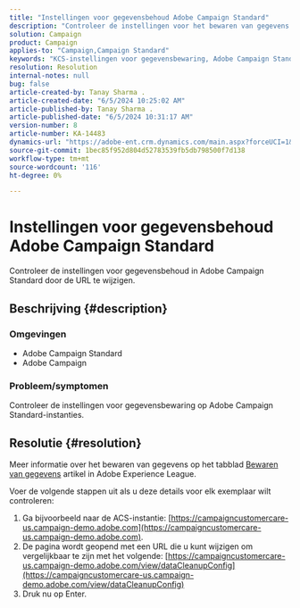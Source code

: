 ```yaml
---
title: "Instellingen voor gegevensbehoud Adobe Campaign Standard"
description: "Controleer de instellingen voor het bewaren van gegevens in ACS."
solution: Campaign
product: Campaign
applies-to: "Campaign,Campaign Standard"
keywords: "KCS-instellingen voor gegevensbewaring, Adobe Campaign Standard, URL"
resolution: Resolution
internal-notes: null
bug: false
article-created-by: Tanay Sharma .
article-created-date: "6/5/2024 10:25:02 AM"
article-published-by: Tanay Sharma .
article-published-date: "6/5/2024 10:31:17 AM"
version-number: 8
article-number: KA-14483
dynamics-url: "https://adobe-ent.crm.dynamics.com/main.aspx?forceUCI=1&pagetype=entityrecord&etn=knowledgearticle&id=ae87fbdb-2523-ef11-840b-6045bd0065b6"
source-git-commit: 1bec85f952d804d52783539fb5db798500f7d138
workflow-type: tm+mt
source-wordcount: '116'
ht-degree: 0%

---
```


# Instellingen voor gegevensbehoud Adobe Campaign Standard


Controleer de instellingen voor gegevensbehoud in Adobe Campaign Standard door de URL te wijzigen.

## Beschrijving {#description}


### Omgevingen

- Adobe Campaign Standard
- Adobe Campaign


### Probleem/symptomen

Controleer de instellingen voor gegevensbewaring op Adobe Campaign Standard-instanties.


## Resolutie {#resolution}


Meer informatie over het bewaren van gegevens op het tabblad [Bewaren van gegevens](https://experienceleague.adobe.com/docs/campaign-standard/using/administrating/application-settings/data-retention.html) artikel in Adobe Experience League.

Voer de volgende stappen uit als u deze details voor elk exemplaar wilt controleren:

1. Ga bijvoorbeeld naar de ACS-instantie: [https://campaigncustomercare-us.campaign-demo.adobe.com](https://campaigncustomercare-us.campaign-demo.adobe.com).
2. De pagina wordt geopend met een URL die u kunt wijzigen om vergelijkbaar te zijn met het volgende: [https://campaigncustomercare-us.campaign-demo.adobe.com/view/dataCleanupConfig](https://campaigncustomercare-us.campaign-demo.adobe.com/view/dataCleanupConfig)
3. Druk nu op Enter.

